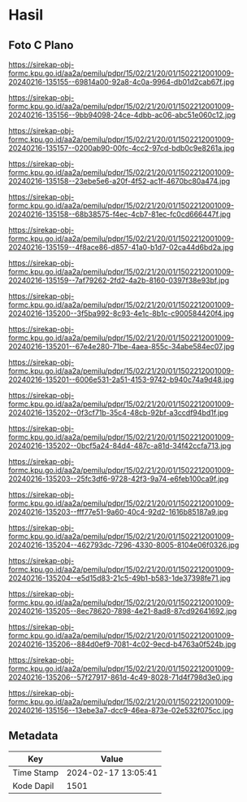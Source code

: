 # Hasil

## Foto C Plano

https://sirekap-obj-formc.kpu.go.id/aa2a/pemilu/pdpr/15/02/21/20/01/1502212001009-20240216-135155--69814a00-92a8-4c0a-9964-db01d2cab67f.jpg

https://sirekap-obj-formc.kpu.go.id/aa2a/pemilu/pdpr/15/02/21/20/01/1502212001009-20240216-135156--9bb94098-24ce-4dbb-ac06-abc51e060c12.jpg

https://sirekap-obj-formc.kpu.go.id/aa2a/pemilu/pdpr/15/02/21/20/01/1502212001009-20240216-135157--0200ab90-00fc-4cc2-97cd-bdb0c9e8261a.jpg

https://sirekap-obj-formc.kpu.go.id/aa2a/pemilu/pdpr/15/02/21/20/01/1502212001009-20240216-135158--23ebe5e6-a20f-4f52-ac1f-4670bc80a474.jpg

https://sirekap-obj-formc.kpu.go.id/aa2a/pemilu/pdpr/15/02/21/20/01/1502212001009-20240216-135158--68b38575-f4ec-4cb7-81ec-fc0cd666447f.jpg

https://sirekap-obj-formc.kpu.go.id/aa2a/pemilu/pdpr/15/02/21/20/01/1502212001009-20240216-135159--4f8ace86-d857-41a0-b1d7-02ca44d6bd2a.jpg

https://sirekap-obj-formc.kpu.go.id/aa2a/pemilu/pdpr/15/02/21/20/01/1502212001009-20240216-135159--7af79262-2fd2-4a2b-8160-0397f38e93bf.jpg

https://sirekap-obj-formc.kpu.go.id/aa2a/pemilu/pdpr/15/02/21/20/01/1502212001009-20240216-135200--3f5ba992-8c93-4e1c-8b1c-c900584420f4.jpg

https://sirekap-obj-formc.kpu.go.id/aa2a/pemilu/pdpr/15/02/21/20/01/1502212001009-20240216-135201--67e4e280-71be-4aea-855c-34abe584ec07.jpg

https://sirekap-obj-formc.kpu.go.id/aa2a/pemilu/pdpr/15/02/21/20/01/1502212001009-20240216-135201--6006e531-2a51-4153-9742-b940c74a9d48.jpg

https://sirekap-obj-formc.kpu.go.id/aa2a/pemilu/pdpr/15/02/21/20/01/1502212001009-20240216-135202--0f3cf71b-35c4-48cb-92bf-a3ccdf94bd1f.jpg

https://sirekap-obj-formc.kpu.go.id/aa2a/pemilu/pdpr/15/02/21/20/01/1502212001009-20240216-135202--0bcf5a24-84d4-487c-a81d-34f42ccfa713.jpg

https://sirekap-obj-formc.kpu.go.id/aa2a/pemilu/pdpr/15/02/21/20/01/1502212001009-20240216-135203--25fc3df6-9728-42f3-9a74-e6feb100ca9f.jpg

https://sirekap-obj-formc.kpu.go.id/aa2a/pemilu/pdpr/15/02/21/20/01/1502212001009-20240216-135203--fff77e51-9a60-40c4-92d2-1616b85187a9.jpg

https://sirekap-obj-formc.kpu.go.id/aa2a/pemilu/pdpr/15/02/21/20/01/1502212001009-20240216-135204--462793dc-7296-4330-8005-8104e06f0326.jpg

https://sirekap-obj-formc.kpu.go.id/aa2a/pemilu/pdpr/15/02/21/20/01/1502212001009-20240216-135204--e5d15d83-21c5-49b1-b583-1de37398fe71.jpg

https://sirekap-obj-formc.kpu.go.id/aa2a/pemilu/pdpr/15/02/21/20/01/1502212001009-20240216-135205--8ec78620-7898-4e21-8ad8-87cd92641692.jpg

https://sirekap-obj-formc.kpu.go.id/aa2a/pemilu/pdpr/15/02/21/20/01/1502212001009-20240216-135206--884d0ef9-7081-4c02-9ecd-b4763a0f524b.jpg

https://sirekap-obj-formc.kpu.go.id/aa2a/pemilu/pdpr/15/02/21/20/01/1502212001009-20240216-135206--57f27917-861d-4c49-8028-71d4f798d3e0.jpg

https://sirekap-obj-formc.kpu.go.id/aa2a/pemilu/pdpr/15/02/21/20/01/1502212001009-20240216-135156--13ebe3a7-dcc9-46ea-873e-02e532f075cc.jpg


## Metadata

| Key        | Value               |
| ---------- | ------------------- |
| Time Stamp | 2024-02-17 13:05:41 |
| Kode Dapil | 1501                |



